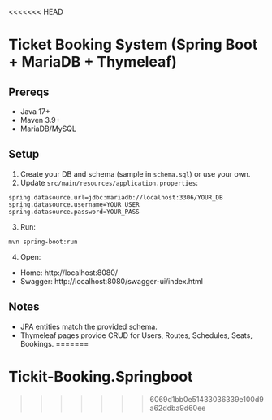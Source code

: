 <<<<<<< HEAD
# Ticket Booking System (Spring Boot + MariaDB + Thymeleaf)

## Prereqs
- Java 17+
- Maven 3.9+
- MariaDB/MySQL

## Setup
1. Create your DB and schema (sample in `schema.sql`) or use your own.
2. Update `src/main/resources/application.properties`:
```
spring.datasource.url=jdbc:mariadb://localhost:3306/YOUR_DB
spring.datasource.username=YOUR_USER
spring.datasource.password=YOUR_PASS
```
3. Run:
```
mvn spring-boot:run
```
4. Open:
- Home: http://localhost:8080/
- Swagger: http://localhost:8080/swagger-ui/index.html

## Notes
- JPA entities match the provided schema.
- Thymeleaf pages provide CRUD for Users, Routes, Schedules, Seats, Bookings.
=======
# Tickit-Booking.Springboot
>>>>>>> 6069d1bb0e51433036339e100d9a62ddba9d60ee
